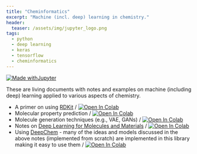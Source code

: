 ```yaml
---
title: "Cheminformatics"
excerpt: "Machine (incl. deep) learning in chemistry."
header:
  teaser: /assets/img/jupyter_logo.png
tags:
  - python
  - deep learning
  - keras
  - tensorflow
  - cheminformatics
---
```


<!-- Enter details at https://mybinder.org/, then copy the badge below -->

[![Made withJupyter](https://img.shields.io/badge/Made%20with-Jupyter-orange?style=for-the-badge&logo=Jupyter)](https://jupyter.org/try)

These are living documents with notes and examples on machine (including deep) learning applied to various aspects of chemistry.  

* A primer on using [RDKit](https://www.rdkit.org/) / [![Open In Colab](https://colab.research.google.com/assets/colab-badge.svg)](https://colab.research.google.com/github/nathan-mahynski/nathan-mahynski.github.io/blob/public/_notes/cheminformatics/rdkit.ipynb)
* Molecular property prediction / [![Open In Colab](https://colab.research.google.com/assets/colab-badge.svg)](https://colab.research.google.com/github/nathan-mahynski/nathan-mahynski.github.io/blob/public/_notes/cheminformatics/molecular_property_prediction.ipynb)
* Molecule generation techniques (e.g., VAE, GANs) / [![Open In Colab](https://colab.research.google.com/assets/colab-badge.svg)](https://colab.research.google.com/github/nathan-mahynski/nathan-mahynski.github.io/blob/public/_notes/cheminformatics/molecular_generation.ipynb)
* Notes on [Deep Learning for Molecules and Materials](https://dmol.pub/) / [![Open In Colab](https://colab.research.google.com/assets/colab-badge.svg)](https://colab.research.google.com/github/nathan-mahynski/nathan-mahynski.github.io/blob/public/_notes/cheminformatics/deep_learning_for_molecules.ipynb)
* Using [DeepChem](https://deepchem.readthedocs.io/en/latest/index.html) - many of the ideas and models discussed in the above notes (implemented from scratch) are implemented in this library making it easy to use them / [![Open In Colab](https://colab.research.google.com/assets/colab-badge.svg)](https://colab.research.google.com/github/nathan-mahynski/nathan-mahynski.github.io/blob/public/_notes/cheminformatics/deepchem.ipynb)